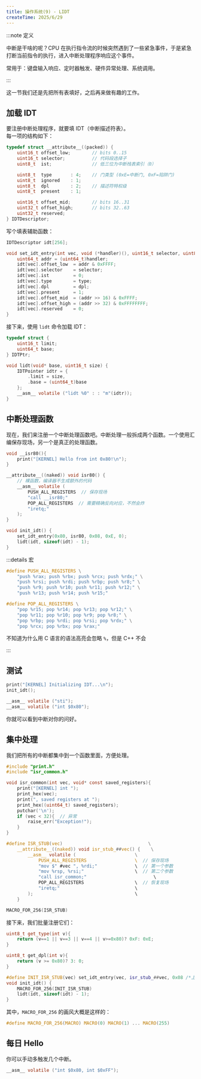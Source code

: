 ```yaml
---
title: 操作系统(9) - LIDT
createTime: 2025/6/29
---
```


:::note 定义

中断‌是干啥的呢？CPU 在执行指令流的时候突然遇到了一些紧急事件，于是紧急打断当前指令的执行，进入中断处理程序响应这个事件。

常用于：键盘输入响应‌‌、定时器触发、‌硬件异常处理、‌系统调用。

:::

这一节我们还是先把所有表填好，之后再来做有趣的工作。

## 加载 IDT

要注册中断处理程序，就要填 IDT（中断描述符表）。  
每一项的结构如下：

```c title="src/kernel/idt.h"
typedef struct __attribute__((packed)) {
    uint16_t offset_low;        // bits 0..15
    uint16_t selector;          // 代码段选择子
    uint8_t  ist;               // 低三位为中断栈表索引（0）

    uint8_t  type       : 4;    // 门类型 (0xE=中断门, 0xF=陷阱门)
    uint8_t  ignored    : 1;
    uint8_t  dpl        : 2;    // 描述符特权级
    uint8_t  present    : 1;

    uint16_t offset_mid;        // bits 16..31
    uint32_t offset_high;       // bits 32..63
    uint32_t reserved;
} IDTDescriptor;
```

写个填表辅助函数：

```c title="src/kernel/idt.c"
IDTDescriptor idt[256];

void set_idt_entry(int vec, void (*handler)(), uint16_t selector, uint8_t type, uint8_t dpl) {
    uint64_t addr = (uint64_t)handler;
    idt[vec].offset_low  = addr & 0xFFFF;
    idt[vec].selector    = selector;
    idt[vec].ist         = 0;
    idt[vec].type        = type;
    idt[vec].dpl         = dpl;
    idt[vec].present     = 1;
    idt[vec].offset_mid  = (addr >> 16) & 0xFFFF;
    idt[vec].offset_high = (addr >> 32) & 0xFFFFFFFF;
    idt[vec].reserved    = 0;
}
```

接下来，使用 `lidt` 命令加载 IDT：

```c title="src/kernel/idt.h"
typedef struct {
    uint16_t limit;
    uint64_t base;
} IDTPtr;
```

```c title="src/kernel/idt.c"
void lidt(void* base, uint16_t size) {
    IDTPointer idtr = {
        .limit = size,
        .base = (uint64_t)base
    };
    __asm__ volatile ("lidt %0" : : "m"(idtr));
}
```

## 中断处理函数

现在，我们来注册一个中断处理函数吧。中断处理一般拆成两个函数。一个使用汇编保存现场，另一个是真正的处理函数。

```c title="src/kernel/idt.c"
void __isr80(){
    print("[KERNEL] Hello from int 0x80!\n");
}

__attribute__((naked)) void isr80() {
    // 裸函数，编译器不生成额外的代码
    __asm__ volatile (
        PUSH_ALL_REGISTERS  // 保存现场
        "call __isr80;"
        POP_ALL_REGISTERS  // 需要精确反向对应，不然会炸
        "iretq;"
    );
}

void init_idt() {
    set_idt_entry(0x80, isr80, 0x08, 0xE, 0);
    lidt(idt, sizeof(idt) - 1);
}
```

:::details 宏

```cpp
#define PUSH_ALL_REGISTERS \
    "push %rax; push %rbx; push %rcx; push %rdx;" \
    "push %rsi; push %rdi; push %rbp; push %r8;" \
    "push %r9; push %r10; push %r11; push %r12;" \
    "push %r13; push %r14; push %r15;"

#define POP_ALL_REGISTERS \
    "pop %r15; pop %r14; pop %r13; pop %r12;" \
    "pop %r11; pop %r10; pop %r9; pop %r8;" \
    "pop %rbp; pop %rdi; pop %rsi; pop %rdx;" \
    "pop %rcx; pop %rbx; pop %rax;"
```

不知道为什么用 C 语言的语法高亮会忽略 `%`，但是 C++ 不会

:::

## 测试

```c title="src/kernel/idt.c"
print("[KERNEL] Initializing IDT...\n");
init_idt();

__asm__ volatile ("sti");
__asm__ volatile ("int $0x80");
```

你就可以看到中断对你的问好。

## 集中处理

我们把所有的中断都集中到一个函数里面，方便处理。

```c title="src/kernel/isr_common.c"
#include "print.h"
#include "isr_common.h"

void isr_common(int vec, void* const saved_registers){
    print("[KERNEL] int ");
    print_hex(vec);
    print(", saved registers at ");
    print_hex((uint64_t) saved_registers);
    putchar('\n');
    if (vec < 32){  // 异常
        raise_err("Exception!");
    }
}

#define ISR_STUB(vec)                                \
    __attribute__((naked)) void isr_stub_##vec() {    \
        __asm__ volatile (                      \
            PUSH_ALL_REGISTERS                  \  // 保存现场
            "mov $" #vec ", %rdi;"              \  // 第一个参数
            "mov %rsp, %rsi;"                   \  // 第二个参数
            "call isr_common;"                         \
            POP_ALL_REGISTERS                   \  // 恢复现场
            "iretq;"                            \
        );                                      \
    }

MACRO_FOR_256(ISR_STUB)
```

接下来，我们批量注册它们：

```cpp title="src/kernel/idt.c"
uint8_t get_type(int v){
    return (v==1 || v==3 || v==4 || v>=0x80)? 0xF: 0xE;
}

uint8_t get_dpl(int v){
    return (v >= 0x80)? 3: 0;
}

#define INIT_ISR_STUB(vec) set_idt_entry(vec, isr_stub_##vec, 0x08 /*上一节的代码段选择子*/, get_type(vec), get_dpl(vec));
void init_idt() {
    MACRO_FOR_256(INIT_ISR_STUB)
    lidt(idt, sizeof(idt) - 1);
}
```

其中，`MACRO_FOR_256` 的画风大概是这样的：

```c title="src/kernel/marco_for.h"
#define MACRO_FOR_256(MACRO) MACRO(0) MACRO(1) ... MACRO(255)
```

## 每日 Hello

你可以手动多触发几个中断。

```c title="src/kernel/kernel.c"
__asm__ volatile ("int $0x80, int $0xFF");
```
